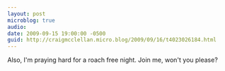 ```yaml
---
layout: post
microblog: true
audio: 
date: 2009-09-15 19:00:00 -0500
guid: http://craigmcclellan.micro.blog/2009/09/16/t4023026184.html
---
```

Also, I'm praying hard for a roach free night. Join me, won't you please?

